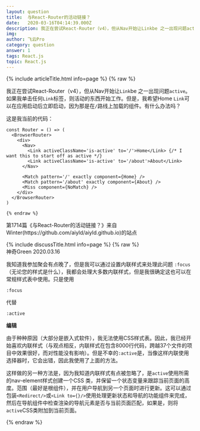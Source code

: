```yaml
---
layout: question
title:  与React-Router的活动链接？
date:   2020-03-16T04:14:39.000Z
description: 我正在尝试React-Router（v4），但从Nav开始让Linkbe 之一出现问题active。如果我单击任何Link标签，则活动的东西开始工作。但是...
img: 
author: 飞云Pro
category: question
answer: 1
tags: React.js
topic: React.js
---
```

<div class="article-root">
  <div class="article">
    {% include articleTitle.html info=page %}
    {% raw %}
    <div class="article-content"><p><font style="vertical-align: inherit;"><font style="vertical-align: inherit;">我正在尝试React-Router（v4），但从Nav开始让</font></font><code>Link</code><font style="vertical-align: inherit;"><font style="vertical-align: inherit;">be </font><font style="vertical-align: inherit;">之一</font><font style="vertical-align: inherit;">出现问题</font></font><code>active</code><font style="vertical-align: inherit;"><font style="vertical-align: inherit;">。</font><font style="vertical-align: inherit;">如果我单击任何</font></font><code>Link</code><font style="vertical-align: inherit;"><font style="vertical-align: inherit;">标签，则活动的东西开始工作。</font><font style="vertical-align: inherit;">但是，我希望Home </font></font><code>Link</code><font style="vertical-align: inherit;"><font style="vertical-align: inherit;">可以在应用启动后立即启动，因为那是在</font></font><code>/</code><font style="vertical-align: inherit;"><font style="vertical-align: inherit;">路线</font><font style="vertical-align: inherit;">上加载的组件</font><font style="vertical-align: inherit;">。</font><font style="vertical-align: inherit;">有什么办法吗？</font></font></p>

<p><font style="vertical-align: inherit;"><font style="vertical-align: inherit;">这是我当前的代码：</font></font></p>

<pre><code>const Router = () =&gt; (<font></font>
  &lt;BrowserRouter&gt;<font></font>
    &lt;div&gt;<font></font>
      &lt;Nav&gt;<font></font>
        &lt;Link activeClassName='is-active' to='/'&gt;Home&lt;/Link&gt; {/* I want this to start off as active */}<font></font>
        &lt;Link activeClassName='is-active' to='/about'&gt;About&lt;/Link&gt;<font></font>
      &lt;/Nav&gt;<font></font>
<font></font>
      &lt;Match pattern='/' exactly component={Home} /&gt;<font></font>
      &lt;Match pattern='/about' exactly component={About} /&gt;<font></font>
      &lt;Miss component={NoMatch} /&gt;<font></font>
    &lt;/div&gt;<font></font>
  &lt;/BrowserRouter&gt;<font></font>
)<font></font>
</code></pre></div>
    {% endraw %}
  </div>
  <p class="winter_mark">第1714篇《与React-Router的活动链接？》来自Winter(https://github.com/aiyld/aiyld.github.io)的站点</p>
  <div class="discuss-wrapper">
    {% include discussTitle.html info=page %}
    {% raw %}
    <div class="discuss-list">
    <div class="discuss-item">
        <div class="discuss-parent">
          <div class="discuss-meta">
            <span class="discuss-user">神奇Green</span>
            <span class="discuss-time">2020.03.16</span>
          </div>
          <div class="discuss-comment"><p><font style="vertical-align: inherit;"><font style="vertical-align: inherit;">我知道我参加聚会有点晚了，但是我可以通过设置内联样式来处理此问题 
     </font></font><code>:focus</code><font style="vertical-align: inherit;"><font style="vertical-align: inherit;">（无论您的样式是什么），我都会处理大多数内联样式，但是我很确定这也可以在常规样式表中使用。</font><font style="vertical-align: inherit;">只是使用</font></font></p>

<pre><code>:focus
</code></pre>

<p><font style="vertical-align: inherit;"><font style="vertical-align: inherit;">代替</font></font></p>

<pre><code>:active
</code></pre>

<p><strong><font style="vertical-align: inherit;"><font style="vertical-align: inherit;">编辑</font></font></strong></p>

<p><font style="vertical-align: inherit;"><font style="vertical-align: inherit;">由于种种原因（大部分是嵌入式软件），我无法使用CSS样式表。</font><font style="vertical-align: inherit;">因此，我已经开始喜欢内联样式（与观点相反，内联样式在包含8000行代码，跨越37个文件的项目中效果很好，而对性能没有影响）。</font><font style="vertical-align: inherit;">但是不幸的</font></font><code>:active</code><font style="vertical-align: inherit;"><font style="vertical-align: inherit;">是，当像这样内联使用选择器时，它会出错，因此我使用了上面的方法。</font></font></p>

<p><font style="vertical-align: inherit;"><font style="vertical-align: inherit;">这样做的另一种方法是，因为我知道内联样式有点被忽略了，是</font></font><code>active</code><font style="vertical-align: inherit;"><font style="vertical-align: inherit;">使用所需的nav-element样式</font><font style="vertical-align: inherit;">创建一个CSS </font><font style="vertical-align: inherit;">类，并保留一个状态变量来跟踪当前页面的高度。范围（最好是根组件），并在用户导航到另一个页面时进行更新。</font><font style="vertical-align: inherit;">这可以通过包装</font></font><code>&lt;Redirect/&gt;</code><font style="vertical-align: inherit;"><font style="vertical-align: inherit;">或</font></font><code>&lt;Link to={}/&gt;</code><font style="vertical-align: inherit;"><font style="vertical-align: inherit;">使用处理更新状态和导航的功能组件</font><font style="vertical-align: inherit;">来完成</font><font style="vertical-align: inherit;">，然后在导航组件中检查渲染的导航元素是否与当前页面匹配，如果是，则将</font></font><code>active</code><font style="vertical-align: inherit;"><font style="vertical-align: inherit;">CSS类</font><font style="vertical-align: inherit;">附加到当前页面</font><font style="vertical-align: inherit;">。</font></font></p></div>
        </div></div>
    </div>
    {% endraw %}
  </div>
<div>
